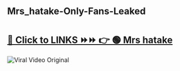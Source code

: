 
 ## Mrs_hatake-Only-Fans-Leaked

# <h2><a href="https://clipsfans.com/Mrs_hatake&ref=git">🔗 Click to LINKS ⏩⏩ 👉 🟢 Mrs hatake </a></h2>

<a href="https://clipsfans.com/Mrs_hatake&ref=git" rel="nofollow" data-target="animated-image.originalLink"><img src="https://i.ibb.co.com/xMMVF88/686577567.gif" alt="Viral Video Original" style="max-width: 100%; display: inline-block;" data-target="animated-image.originalImage"></a>

